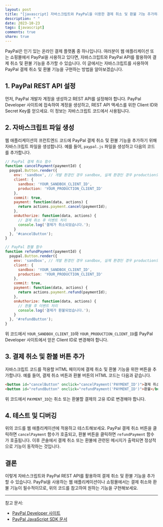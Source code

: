 ```yaml
---
layout: post
title: "[javascript] 자바스크립트와 PayPal을 이용한 결제 취소 및 환불 기능 추가하기"
description: " "
date: 2023-10-23
tags: [javascript]
comments: true
share: true
---
```


PayPal은 인기 있는 온라인 결제 플랫폼 중 하나입니다. 여러분이 웹 애플리케이션 또는 쇼핑몰에서 PayPal을 사용하고 있다면, 자바스크립트와 PayPal API를 활용하여 결제 취소 및 환불 기능을 추가할 수 있습니다. 이 글에서는 자바스크립트를 사용하여 PayPal 결제 취소 및 환불 기능을 구현하는 방법을 알아보겠습니다.

## 1. PayPal REST API 설정

먼저, PayPal 개발자 계정을 생성하고 REST API를 설정해야 합니다. PayPal Developer 사이트에 접속하여 계정을 생성하고, REST API 액세스를 위한 Client ID와 Secret Key를 얻으세요. 이 정보는 자바스크립트 코드에서 사용됩니다.

## 2. 자바스크립트 파일 생성

웹 애플리케이션의 프런트엔드 코드에 PayPal 결제 취소 및 환불 기능을 추가하기 위해 자바스크립트 파일을 생성합니다. 예를 들어, `paypal.js` 파일을 생성하고 다음의 코드를 추가합니다.

```javascript
// PayPal 결제 취소 함수
function cancelPayment(paymentId) {
  paypal.Button.render({
    env: 'sandbox', // 개발 환경인 경우 sandbox, 실제 환경인 경우 production으로 변경
    client: {
      sandbox: 'YOUR_SANDBOX_CLIENT_ID',
      production: 'YOUR_PRODUCTION_CLIENT_ID'
    },
    commit: true,
    payment: function(data, actions) {
      return actions.payment.cancel(paymentId);
    },
    onAuthorize: function(data, actions) {
      // 결제 취소 후 이벤트 처리
      console.log('결제가 취소되었습니다.');
    }
  }, '#cancelButton');
}

// PayPal 환불 함수
function refundPayment(paymentId) {
  paypal.Button.render({
    env: 'sandbox', // 개발 환경인 경우 sandbox, 실제 환경인 경우 production으로 변경
    client: {
      sandbox: 'YOUR_SANDBOX_CLIENT_ID',
      production: 'YOUR_PRODUCTION_CLIENT_ID'
    },
    commit: true,
    payment: function(data, actions) {
      return actions.payment.refund(paymentId);
    },
    onAuthorize: function(data, actions) {
      // 환불 후 이벤트 처리
      console.log('결제가 환불되었습니다.');
    }
  }, '#refundButton');
}
```

위 코드에서 `YOUR_SANDBOX_CLIENT_ID`와 `YOUR_PRODUCTION_CLIENT_ID`를 PayPal Developer 사이트에서 얻은 Client ID로 변경해야 합니다.

## 3. 결제 취소 및 환불 버튼 추가

자바스크립트 코드를 적용할 HTML 페이지에 결제 취소 및 환불 기능을 위한 버튼을 추가합니다. 예를 들어, 결제 취소 버튼과 환불 버튼의 HTML 코드는 다음과 같습니다.

```html
<button id="cancelButton" onclick="cancelPayment('PAYMENT_ID')">결제 취소</button>
<button id="refundButton" onclick="refundPayment('PAYMENT_ID')">환불</button>
```

위 코드에서 `PAYMENT_ID`는 취소 또는 환불할 결제의 고유 ID로 변경해야 합니다.

## 4. 테스트 및 디버깅

위의 코드를 웹 애플리케이션에 적용하고 테스트해보세요. PayPal 결제 취소 버튼을 클릭하면 `cancelPayment` 함수가 호출되고, 환불 버튼을 클릭하면 `refundPayment` 함수가 호출됩니다. 이후 콘솔에서 결제 취소 또는 환불에 관련된 메시지가 출력되면 정상적으로 기능이 동작하는 것입니다.

## 결론

이렇게 자바스크립트와 PayPal REST API를 활용하여 결제 취소 및 환불 기능을 추가할 수 있습니다. PayPal을 사용하는 웹 애플리케이션이나 쇼핑몰에서는 결제 취소와 환불 기능이 필수적이므로, 위의 코드를 참고하여 원하는 기능을 구현해보세요.

---

참고 문서:
- [PayPal Developer 사이트](https://developer.paypal.com/)
- [PayPal JavaScript SDK 문서](https://developer.paypal.com/docs/checkout/integrate/#1-set-up-the-javascript-sdk)